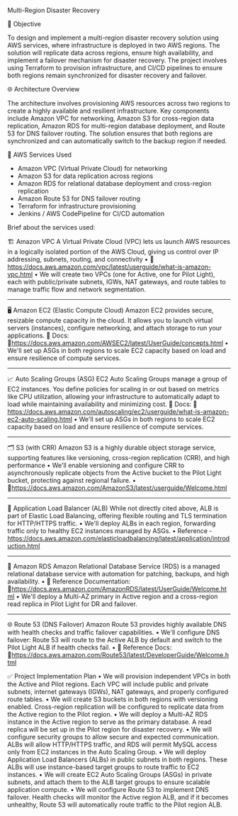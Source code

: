 Multi-Region Disaster Recovery

📌 Objective

To design and implement a multi-region disaster recovery solution using AWS services, where infrastructure is deployed in two AWS regions. The solution will replicate data across regions, ensure high availability, and implement a failover mechanism for disaster recovery. The project involves using Terraform to provision infrastructure, and CI/CD pipelines to ensure both regions remain synchronized for disaster recovery and failover.

🌐 Architecture Overview

The architecture involves provisioning AWS resources across two regions to create a highly available and resilient infrastructure. Key components include Amazon VPC for networking, Amazon S3 for cross-region data replication, Amazon RDS for multi-region database deployment, and Route 53 for DNS failover routing. The solution ensures that both regions are synchronized and can automatically switch to the backup region if needed.

🧩 AWS Services Used

- Amazon VPC (Virtual Private Cloud) for networking
- Amazon S3 for data replication across regions
- Amazon RDS for relational database deployment and cross-region replication
- Amazon Route 53 for DNS failover routing
- Terraform for infrastructure provisioning
- Jenkins / AWS CodePipeline for CI/CD automation
 
Brief about the services used:

🏗️ Amazon VPC
A Virtual Private Cloud (VPC) lets us launch AWS resources in a logically isolated portion of the AWS Cloud, giving us control over IP addressing, subnets, routing, and connectivity 
•	🔗 https://docs.aws.amazon.com/vpc/latest/userguide/what-is-amazon-vpc.html
•	We will create two VPCs (one for Active, one for Pilot Light), each with public/private subnets, IGWs, NAT gateways, and route tables to manage traffic flow and network segmentation.
________________________________________

🖥️ Amazon EC2 (Elastic Compute Cloud)
Amazon EC2 provides secure, resizable compute capacity in the cloud. It allows you to launch virtual servers (instances), configure networking, and attach storage to run your applications.
📘 Docs:
🔗https://docs.aws.amazon.com/AWSEC2/latest/UserGuide/concepts.html
•	We'll set up ASGs in both regions to scale EC2 capacity based on load and ensure resilience of compute services.
________________________________________

📈 Auto Scaling Groups (ASG)
EC2 Auto Scaling Groups manage a group of EC2 instances. You define policies for scaling in or out based on metrics like CPU utilization, allowing your infrastructure to automatically adapt to load while maintaining availability and minimizing cost.
📘 Docs:
🔗 https://docs.aws.amazon.com/autoscaling/ec2/userguide/what-is-amazon-ec2-auto-scaling.html
•	We'll set up ASGs in both regions to scale EC2 capacity based on load and ensure resilience of compute services.
________________________________________

🗂️ S3 (with CRR)
Amazon S3 is a highly durable object storage service, supporting features like versioning, cross-region replication (CRR), and high performance 
•	We'll enable versioning and configure CRR to asynchronously replicate objects from the Active bucket to the Pilot Light bucket, protecting against regional failure.
•	🔗https://docs.aws.amazon.com/AmazonS3/latest/userguide/Welcome.html
________________________________________

📶 Application Load Balancer (ALB)
While not directly cited above, ALB is part of Elastic Load Balancing, offering flexible routing and TLS termination for HTTP/HTTPS traffic.
•	We'll deploy ALBs in each region, forwarding traffic only to healthy EC2 instances managed by ASGs.
•	Reference - https://docs.aws.amazon.com/elasticloadbalancing/latest/application/introduction.html
________________________________________

💾 Amazon RDS
Amazon Relational Database Service (RDS) is a managed relational database service with automation for patching, backups, and high availability.
•	📘 Reference Documentation:
🔗https://docs.aws.amazon.com/AmazonRDS/latest/UserGuide/Welcome.html
•	We'll deploy a Multi-AZ primary in Active region and a cross-region read replica in Pilot Light for DR and failover.
________________________________________

🌐 Route 53 (DNS Failover)
Amazon Route 53 provides highly available DNS with health checks and traffic failover capabilities.
•	We'll configure DNS failover: Route 53 will route to the Active ALB by default and switch to the Pilot Light ALB if health checks fail.
•	📘 Reference Docs:
🔗https://docs.aws.amazon.com/Route53/latest/DeveloperGuide/Welcome.html

✅ Project Implementation Plan 
•	We will provision independent VPCs in both the Active and Pilot regions. Each VPC will include public and private subnets, internet gateways (IGWs), NAT gateways, and properly configured route tables.
•	We will create S3 buckets in both regions with versioning enabled. Cross-region replication will be configured to replicate data from the Active region to the Pilot region.
•	We will deploy a Multi-AZ RDS instance in the Active region to serve as the primary database. A read replica will be set up in the Pilot region for disaster recovery.
•	We will configure security groups to allow secure and expected communication. ALBs will allow HTTP/HTTPS traffic, and RDS will permit MySQL access only from EC2 instances in the Auto Scaling Group.
•	We will deploy Application Load Balancers (ALBs) in public subnets in both regions. These ALBs will use instance-based target groups to route traffic to EC2 instances.
•	We will create EC2 Auto Scaling Groups (ASGs) in private subnets, and attach them to the ALB target groups to ensure scalable application compute.
•	We will configure Route 53 to implement DNS failover. Health checks will monitor the Active region ALB, and if it becomes unhealthy, Route 53 will automatically route traffic to the Pilot region ALB.
